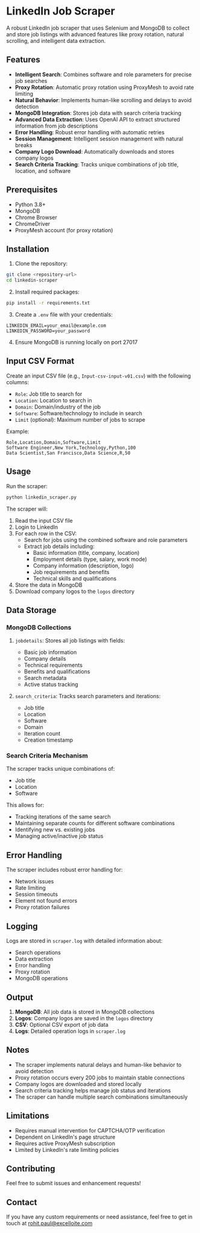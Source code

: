 # LinkedIn Job Scraper

A robust LinkedIn job scraper that uses Selenium and MongoDB to collect and store job listings with advanced features like proxy rotation, natural scrolling, and intelligent data extraction.

## Features

- **Intelligent Search**: Combines software and role parameters for precise job searches
- **Proxy Rotation**: Automatic proxy rotation using ProxyMesh to avoid rate limiting
- **Natural Behavior**: Implements human-like scrolling and delays to avoid detection
- **MongoDB Integration**: Stores job data with search criteria tracking
- **Advanced Data Extraction**: Uses OpenAI API to extract structured information from job descriptions
- **Error Handling**: Robust error handling with automatic retries
- **Session Management**: Intelligent session management with natural breaks
- **Company Logo Download**: Automatically downloads and stores company logos
- **Search Criteria Tracking**: Tracks unique combinations of job title, location, and software

## Prerequisites

- Python 3.8+
- MongoDB
- Chrome Browser
- ChromeDriver
- ProxyMesh account (for proxy rotation)

## Installation

1. Clone the repository:
```bash
git clone <repository-url>
cd linkedin-scraper
```

2. Install required packages:
```bash
pip install -r requirements.txt
```

3. Create a `.env` file with your credentials:
```
LINKEDIN_EMAIL=your_email@example.com
LINKEDIN_PASSWORD=your_password
```

4. Ensure MongoDB is running locally on port 27017

## Input CSV Format

Create an input CSV file (e.g., `Input-csv-input-v01.csv`) with the following columns:
- `Role`: Job title to search for
- `Location`: Location to search in
- `Domain`: Domain/industry of the job
- `Software`: Software/technology to include in search
- `Limit` (optional): Maximum number of jobs to scrape

Example:
```csv
Role,Location,Domain,Software,Limit
Software Engineer,New York,Technology,Python,100
Data Scientist,San Francisco,Data Science,R,50
```

## Usage

Run the scraper:
```bash
python linkedin_scraper.py
```

The scraper will:
1. Read the input CSV file
2. Login to LinkedIn
3. For each row in the CSV:
   - Search for jobs using the combined software and role parameters
   - Extract job details including:
     - Basic information (title, company, location)
     - Employment details (type, salary, work mode)
     - Company information (description, logo)
     - Job requirements and benefits
     - Technical skills and qualifications
4. Store the data in MongoDB
5. Download company logos to the `logos` directory

## Data Storage

### MongoDB Collections

1. `jobdetails`: Stores all job listings with fields:
   - Basic job information
   - Company details
   - Technical requirements
   - Benefits and qualifications
   - Search metadata
   - Active status tracking

2. `search_criteria`: Tracks search parameters and iterations:
   - Job title
   - Location
   - Software
   - Domain
   - Iteration count
   - Creation timestamp

### Search Criteria Mechanism

The scraper tracks unique combinations of:
- Job title
- Location
- Software

This allows for:
- Tracking iterations of the same search
- Maintaining separate counts for different software combinations
- Identifying new vs. existing jobs
- Managing active/inactive job status

## Error Handling

The scraper includes robust error handling for:
- Network issues
- Rate limiting
- Session timeouts
- Element not found errors
- Proxy rotation failures

## Logging

Logs are stored in `scraper.log` with detailed information about:
- Search operations
- Data extraction
- Error handling
- Proxy rotation
- MongoDB operations

## Output

1. **MongoDB**: All job data is stored in MongoDB collections
2. **Logos**: Company logos are saved in the `logos` directory
3. **CSV**: Optional CSV export of job data
4. **Logs**: Detailed operation logs in `scraper.log`

## Notes

- The scraper implements natural delays and human-like behavior to avoid detection
- Proxy rotation occurs every 200 jobs to maintain stable connections
- Company logos are downloaded and stored locally
- Search criteria tracking helps manage job status and iterations
- The scraper can handle multiple search combinations simultaneously

## Limitations

- Requires manual intervention for CAPTCHA/OTP verification
- Dependent on LinkedIn's page structure
- Requires active ProxyMesh subscription
- Limited by LinkedIn's rate limiting policies

## Contributing

Feel free to submit issues and enhancement requests!

## Contact

If you have any custom requirements or need assistance, feel free to get in touch at rohit.paul@excelloite.com
